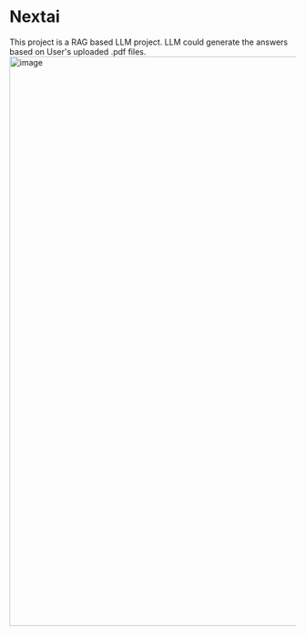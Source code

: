 # Nextai
This project is a RAG based LLM project.
LLM could generate the answers based on User's uploaded .pdf files.
<img width="1000" alt="image" src="https://github.com/user-attachments/assets/52950a5e-0547-45a7-a562-9e822f9ab2b8">


